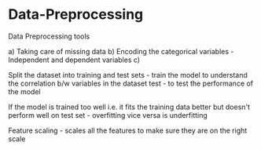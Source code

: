 # Data-Preprocessing

Data Preprocessing tools 


a) Taking care of missing data
b) Encoding the categorical variables - Independent and dependent variables
c)

Split the dataset into training and test sets - train the model to understand the correlation b/w variables in the dataset
test - to test the performance of the model

If the model is trained too well i.e. it fits the training data better but doesn't perform well on test set - overfitting
vice versa is underfitting

Feature scaling - scales all the features to make sure they are on the right scale
